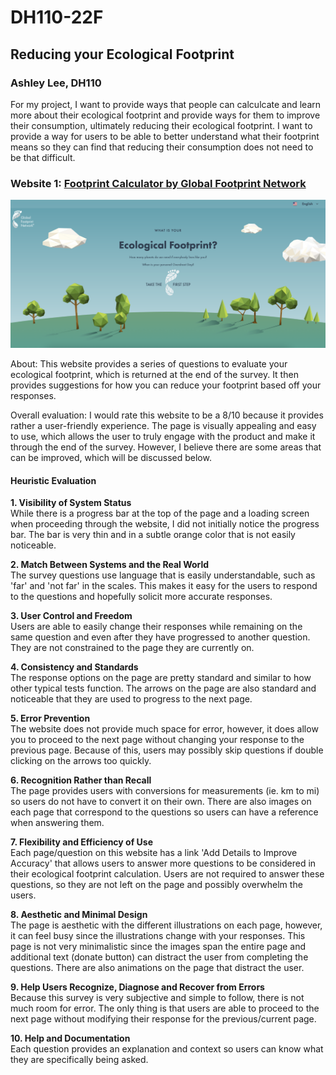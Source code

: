 # DH110-22F

## Reducing your Ecological Footprint
### Ashley Lee, DH110

For my project, I want to provide ways that people can calculcate and learn more about their ecological footprint and provide ways for them to improve their consumption, ultimately reducing their ecological footprint. I want to provide a way for users to be able to better understand what their footprint means so they can find that reducing their consumption does not need to be that difficult.

### Website 1: [Footprint Calculator by Global Footprint Network](footprintcalculator.org)

![ecological_footprint](ecological_footprint_web.png)

About: This website provides a series of questions to evaluate your ecological footprint, which is returned at the end of the survey. It then provides suggestions for how you can reduce your footprint based off your responses.

Overall evaluation: I would rate this website to be a 8/10 because it provides rather a user-friendly experience. The page is visually appealing and easy to use, which allows the user to truly engage with the product and make it through the end of the survey. However, I believe there are some areas that can be improved, which will be discussed below.

#### Heuristic Evaluation

**1. Visibility of System Status**  
While there is a progress bar at the top of the page and a loading screen when proceeding through the website, I did not initially notice the progress bar. The bar is very thin and in a subtle orange color that is not easily noticeable.

**2. Match Between Systems and the Real World**  
The survey questions use language that is easily understandable, such as 'far' and 'not far' in the scales. This makes it easy for the users to respond to the questions and hopefully solicit more accurate responses.

**3. User Control and Freedom**  
Users are able to easily change their responses while remaining on the same question and even after they have progressed to another question. They are not constrained to the page they are currently on.

**4. Consistency and Standards**  
The response options on the page are pretty standard and similar to how other typical tests function. The arrows on the page are also standard and noticeable that they are used to progress to the next page.

**5. Error Prevention**  
The website does not provide much space for error, however, it does allow you to proceed to the next page without changing your response to the previous page. Because of this, users may possibly skip questions if double clicking on the arrows too quickly.

**6. Recognition Rather than Recall**  
The page provides users with conversions for measurements (ie. km to mi) so users do not have to convert it on their own. There are also images on each page that correspond to the questions so users can have a reference when answering them.

**7. Flexibility and Efficiency of Use**  
Each page/question on this website has a link 'Add Details to Improve Accuracy' that allows users to answer more questions to be considered in their ecological footprint calculation. Users are not required to answer these questions, so they are not left on the page and possibly overwhelm the users.

**8. Aesthetic and Minimal Design**  
The page is aesthetic with the different illustrations on each page, however, it can feel busy since the illustrations change with your responses. This page is not very minimalistic since the images span the entire page and additional text (donate button) can distract the user from completing the questions. There are also animations on the page that distract the user.

**9. Help Users Recognize, Diagnose and Recover from Errors**  
Because this survey is very subjective and simple to follow, there is not much room for error. The only thing is that users are able to proceed to the next page without modifying their response for the previous/current page.

**10. Help and Documentation**  
Each question provides an explanation and context so users can know what they are specifically being asked. 

